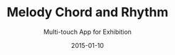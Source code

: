 ---
layout:        post
date:          2015-01-10
categories:    
- work

title:         "Melody Chord and Rhythm"
subtitle:      "Multi-touch App for Exhibition"

thumbnail:     work/melody-chord-rhythm.png
image:         work/melody-chord-rhythm.jpg

link:          https://www.youtube.com/watch?v=WtJQ62azPO4
link_text:     Watch Video

role:          "Design & Development"
description:   "A multi-touch application created as part of my Information Visualisation course at university"
---
